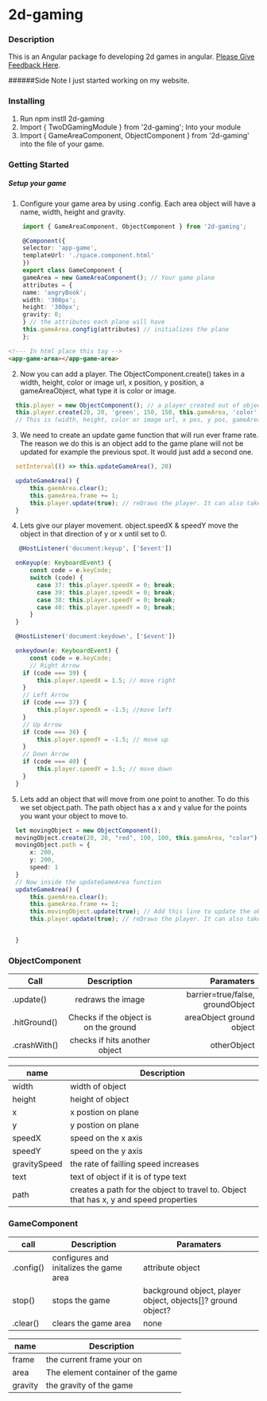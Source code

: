 # 2d-gaming

### Description
This is an Angular package fo developing 2d games in angular.
[Please Give Feedback Here](https://cwestblue.github.io/deployWeb/forms).

######Side Note
I just started working on my website.

### Installing
1. Run npm instll 2d-gaming
2. Import { TwoDGamingModule } from '2d-gaming'; Into your module
3. Import { GameAreaComponent, ObjectComponent } from '2d-gaming' into the file of your game.


### Getting Started
##### Setup your game
1. Configure your game area by using .config. Each area object will have a name, width, height and gravity.
```typescript
    import { GameAreaComponent, ObjectComponent } from '2d-gaming';

    @Component({
    selector: 'app-game',
    templateUrl: './space.component.html'
    })
    export class GameComponent {
    gameArea = new GameAreaComponent(); // Your game plane
    attributes = {
    name: 'angryBook';
    width: '300px';
    height: '300px';
    gravity: 0;
    } // the attributes each plane will have
    this.gameArea.congfig(attributes) // initializes the plane
    };
  ```
  ```html
  <!--- In html place this tag -->
  <app-game-area></app-game-area>
  ```
  2. Now you can add a player. The ObjectComponent.create() takes in a width, height, color or image url, x position, y position, a gameAreaObject, what type it is color or image.
  ```typescript
    this.player = new ObjectComponent(); // a player created out of object
    this.player.create(20, 20, 'green', 150, 150, this.gameArea, 'color');
    // This is (width, height, color or image url, x pos, y pos, gameAreaObject/areaName, ofType color or image)

  ```

  3.  We need to create an update game function that will run ever frame rate. The reason we do this is an object add to the game plane will not be updated for example the previous spot. It would just add a second one.
  ```typescript
    setInterval(() => this.updateGameArea(), 20)

    updateGameArea() {
        this.gaemArea.clear();
        this.gameArea.frame += 1;
        this.player.update(true); // reDraws the player. It can also take  a groundObject, and  true or false if you want barriers. 
    }
  ```
  4. Lets give our player movement. object.speedX & speedY move the object in that direction of y or x until set to 0.
  ```typescript
     @HostListener('document:keyup', ['$event'])

    onKeyup(e: KeyboardEvent) {
        const code = e.keyCode;
        switch (code) {
          case 37: this.player.speedX = 0; break;
          case 39: this.player.speedX = 0; break;
          case 38: this.player.speedY = 0; break;
          case 40: this.player.speedY = 0; break;
        }
    }

    @HostListener('document:keydown', ['$event'])

    onkeydown(e: KeyboardEvent) {
        const code = e.keyCode;
        // Right Arrow
      if (code === 39) {
          this.player.speedX = 1.5; // move right
      }
      // Left Arrow
      if (code === 37) {
          this.player.speedX = -1.5; //move left
      }
      // Up Arrow
      if (code === 38) {
          this.player.speedY = -1.5; // move up
      }
      // Down Arrow
      if (code === 40) {
          this.player.speedY = 1.5; // move down
      }
    }
  ```
  5. Lets add an object that will move from one point to another. To do this we set object.path. The path object has a x and y value for the points you want your object to move to.
  ```typescript
    let movingObject = new ObjectComponent();
    movingObject.create(20, 20, "red", 100, 100, this.gameArea, "color");
    movingObject.path = {
        x: 200,
        y: 200,
        speed: 1
    }
    // Now inside the updateGameArea function
    updateGameArea() {
        this.gaemArea.clear();
        this.gameArea.frame += 1;
        this.movingObject.update(true); // Add this line to update the objects movement
        this.player.update(true); // reDraws the player. It can also take  a true or false if you want barriers and a groundObject if you have one.


    }

  ```
### ObjectComponent
|  Call      | Description         | Paramaters |
| ----       |:-------------------:| ----------:|
| .update()  | redraws the image   | barrier=true/false, groundObject|
| .hitGround() | Checks if the object is on the ground | areaObject ground object |
| .crashWith() | checks if hits another object | otherObject |


| name      | Description       |
| --------- | ----------------- |
| width     | width of object   |
| height    | height of object  |
| x         | x postion on plane|
| y         | y postion on plane|
| speedX    | speed on the x axis |
| speedY    | speed on the y axis |
| gravitySpeed | the rate of failling speed increases |
| text | text of object if it is of type text |
| path | creates a path for the object to travel to. Object that has x, y and speed properties|

### GameComponent
| call      | Description         | Paramaters  |
| --------  | ------------------- | ----------- |
| .config() | configures and initalizes the game area | attribute object |
| stop()    | stops the game | background object, player object, objects[]? ground object? |
| .clear() | clears the game area | none |

| name       | Description      |
| ---------- | ---------------- |
| frame      | the current frame your on |
| area       | The element container of the game |
| gravity    | the gravity of the game |

    

